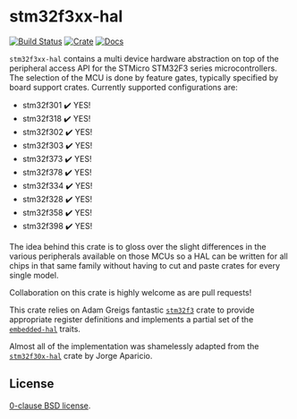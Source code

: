 # stm32f3xx-hal

[![Build Status](https://travis-ci.com/stm32-rs/stm32f3xx-hal.svg)](https://travis-ci.com/stm32-rs/stm32f3xx-hal)
[![Crate](https://img.shields.io/crates/v/stm32f3xx-hal.svg)](https://crates.io/crates/stm32f3xx-hal)
[![Docs](https://docs.rs/stm32f3xx-hal/badge.svg)](https://docs.rs/stm32f3xx-hal)

`stm32f3xx-hal` contains a multi device hardware abstraction on top of the
peripheral access API for the STMicro STM32F3 series microcontrollers. The
selection of the MCU is done by feature gates, typically specified by board
support crates. Currently supported configurations are:

*   stm32f301 ✔️ YES!
*   stm32f318 ✔️ YES!
*   stm32f302 ✔️ YES!
*   stm32f303 ✔️ YES!
*   stm32f373 ✔️ YES!
*   stm32f378 ✔️ YES!
*   stm32f334 ✔️ YES!
*   stm32f328 ✔️ YES!
*   stm32f358 ✔️ YES!
*   stm32f398 ✔️ YES!

The idea behind this crate is to gloss over the slight differences in the
various peripherals available on those MCUs so a HAL can be written for all
chips in that same family without having to cut and paste crates for every
single model.

Collaboration on this crate is highly welcome as are pull requests!

This crate relies on Adam Greigs fantastic [`stm32f3`][] crate to provide
appropriate register definitions and implements a partial set of the
[`embedded-hal`][] traits.

Almost all of the implementation was shamelessly adapted from the
[`stm32f30x-hal`][] crate by Jorge Aparicio.

[`stm32f3`]: https://crates.io/crates/stm32f3
[`stm32f30x-hal`]: https://github.com/japaric/stm32f30x-hal
[`embedded-hal`]: https://github.com/japaric/embedded-hal

## License

[0-clause BSD license](LICENSE-0BSD.txt).
